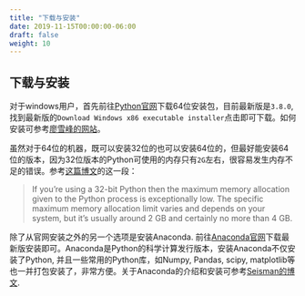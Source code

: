 ```yaml
---
title: "下载与安装"
date: 2019-11-15T00:00:00-06:00
draft: false
weight: 10
---
```


## 下载与安装

对于windows用户，首先前往[Python官网](https://www.python.org/downloads/windows/)下载64位安装包，目前最新版是`3.8.0`, 找到最新版的`Download Windows x86 executable installer`点击即可下载。如何安装可参考[廖雪峰的网站](https://www.liaoxuefeng.com/wiki/1016959663602400/1016959856222624)。

虽然对于64位的机器，既可以安装32位的也可以安装64位的，但最好能安装64位的版本，因为32位版本的Python可使用的内存只有`2G`左右，很容易发生内存不足的错误。参考[这篇博文](https://airbrake.io/blog/python-exception-handling/memoryerror)的这一段：

>If you’re using a 32-bit Python then the maximum memory allocation given to the Python process is exceptionally low. The specific maximum memory allocation limit varies and depends on your system, but it’s usually around 2 GB and certainly no more than 4 GB.

除了从官网安装之外的另一个选项是安装Anaconda. 前往[Anaconda官网](https://www.anaconda.com/)下载最新版安装即可。Anaconda是Python的科学计算发行版本，安装Anaconda不仅安装了Python, 并且一些常用的Python库，如Numpy, Pandas, scipy, matplotlib等也一并打包安装了，非常方便。关于Anaconda的介绍和安装可参考[Seisman的博文](https://blog.seisman.info/anaconda/).